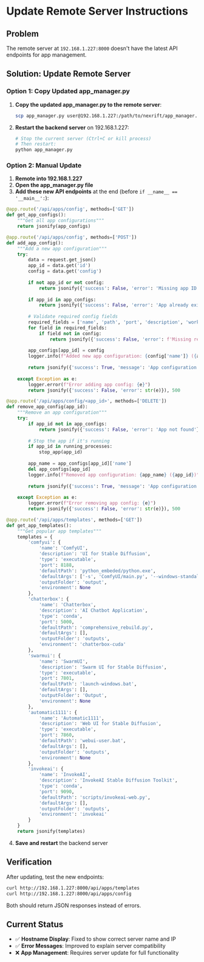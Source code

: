 # Update Remote Server Instructions

## Problem
The remote server at `192.168.1.227:8000` doesn't have the latest API endpoints for app management.

## Solution: Update Remote Server

### Option 1: Copy Updated app_manager.py
1. **Copy the updated app_manager.py to the remote server**:
   ```bash
   scp app_manager.py user@192.168.1.227:/path/to/nexrift/app_manager.py
   ```

2. **Restart the backend server** on 192.168.1.227:
   ```bash
   # Stop the current server (Ctrl+C or kill process)
   # Then restart:
   python app_manager.py
   ```

### Option 2: Manual Update
1. **Remote into 192.168.1.227**
2. **Open the app_manager.py file**
3. **Add these new API endpoints** at the end (before `if __name__ == '__main__':`):

```python
@app.route('/api/apps/config', methods=['GET'])
def get_app_configs():
    """Get all app configurations"""
    return jsonify(app_configs)

@app.route('/api/apps/config', methods=['POST'])
def add_app_config():
    """Add a new app configuration"""
    try:
        data = request.get_json()
        app_id = data.get('id')
        config = data.get('config')
        
        if not app_id or not config:
            return jsonify({'success': False, 'error': 'Missing app ID or config'}), 400
        
        if app_id in app_configs:
            return jsonify({'success': False, 'error': 'App already exists'}), 400
        
        # Validate required config fields
        required_fields = ['name', 'path', 'port', 'description', 'working_dir', 'type']
        for field in required_fields:
            if field not in config:
                return jsonify({'success': False, 'error': f'Missing required field: {field}'}), 400
        
        app_configs[app_id] = config
        logger.info(f"Added new app configuration: {config['name']} ({app_id})")
        
        return jsonify({'success': True, 'message': 'App configuration added successfully'})
    
    except Exception as e:
        logger.error(f"Error adding app config: {e}")
        return jsonify({'success': False, 'error': str(e)}), 500

@app.route('/api/apps/config/<app_id>', methods=['DELETE'])
def remove_app_config(app_id):
    """Remove an app configuration"""
    try:
        if app_id not in app_configs:
            return jsonify({'success': False, 'error': 'App not found'}), 404
        
        # Stop the app if it's running
        if app_id in running_processes:
            stop_app(app_id)
        
        app_name = app_configs[app_id]['name']
        del app_configs[app_id]
        logger.info(f"Removed app configuration: {app_name} ({app_id})")
        
        return jsonify({'success': True, 'message': 'App configuration removed successfully'})
    
    except Exception as e:
        logger.error(f"Error removing app config: {e}")
        return jsonify({'success': False, 'error': str(e)}), 500

@app.route('/api/apps/templates', methods=['GET'])
def get_app_templates():
    """Get popular app templates"""
    templates = {
        'comfyui': {
            'name': 'ComfyUI',
            'description': 'UI for Stable Diffusion',
            'type': 'executable',
            'port': 8188,
            'defaultPath': 'python_embeded/python.exe',
            'defaultArgs': ['-s', 'ComfyUI/main.py', '--windows-standalone-build', '--fast', '--listen', '--enable-cors-header'],
            'outputFolder': 'output',
            'environment': None
        },
        'chatterbox': {
            'name': 'Chatterbox',
            'description': 'AI Chatbot Application',
            'type': 'conda',
            'port': 5000,
            'defaultPath': 'comprehensive_rebuild.py',
            'defaultArgs': [],
            'outputFolder': 'outputs',
            'environment': 'chatterbox-cuda'
        },
        'swarmui': {
            'name': 'SwarmUI',
            'description': 'Swarm UI for Stable Diffusion',
            'type': 'executable',
            'port': 7801,
            'defaultPath': 'launch-windows.bat',
            'defaultArgs': [],
            'outputFolder': 'Output',
            'environment': None
        },
        'automatic1111': {
            'name': 'Automatic1111',
            'description': 'Web UI for Stable Diffusion',
            'type': 'executable',
            'port': 7860,
            'defaultPath': 'webui-user.bat',
            'defaultArgs': [],
            'outputFolder': 'outputs',
            'environment': None
        },
        'invokeai': {
            'name': 'InvokeAI',
            'description': 'InvokeAI Stable Diffusion Toolkit',
            'type': 'conda',
            'port': 9090,
            'defaultPath': 'scripts/invokeai-web.py',
            'defaultArgs': [],
            'outputFolder': 'outputs',
            'environment': 'invokeai'
        }
    }
    return jsonify(templates)
```

4. **Save and restart** the backend server

## Verification
After updating, test the new endpoints:
```bash
curl http://192.168.1.227:8000/api/apps/templates
curl http://192.168.1.227:8000/api/apps/config
```

Both should return JSON responses instead of errors.

## Current Status
- ✅ **Hostname Display**: Fixed to show correct server name and IP
- ✅ **Error Messages**: Improved to explain server compatibility
- ❌ **App Management**: Requires server update for full functionality